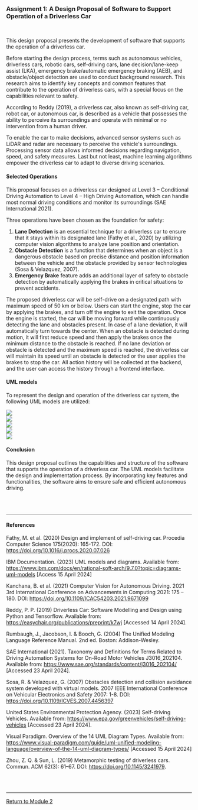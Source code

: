 ### Assignment 1: A Design Proposal of Software to Support Operation of a Driverless Car

<br>

This design proposal presents the development of software that supports the operation of a driverless car.

Before starting the design process, terms such as autonomous vehicles, driverless cars, robotic cars, self-driving cars, lane decision/lane-keep assist (LKA), emergency brake/automatic emergency braking (AEB), and obstacle/object detection are used to conduct background research. This research aims to identify key concepts and common features that contribute to the operation of driverless cars, with a special focus on the capabilities relevant to safety.

According to Reddy (2019), a driverless car, also known as self-driving car, robot car, or autonomous car, is described as a vehicle that possesses the ability to perceive its surroundings and operate with minimal or no intervention from a human driver.

To enable the car to make decisions, advanced sensor systems such as LiDAR and radar are necessary to perceive the vehicle's surroundings. Processing sensor data allows informed decisions regarding navigation, speed, and safety measures. Last but not least, machine learning algorithms empower the driverless car to adapt to diverse driving scenarios.

#### Selected Operations
This proposal focuses on a driverless car designed at Level 3 – Conditional Driving Automation to Level 4 – High Driving Automation, which can handle most normal driving conditions and monitor its surroundings (SAE International 2021).

Three operations have been chosen as the foundation for safety:
1.	**Lane Detection** is an essential technique for a driverless car to ensure that it stays within its designated lane (Fathy et al., 2020) by utilizing computer vision algorithms to analyze lane position and orientation.
2.	**Obstacle Detection** is a function that determines when an object is a dangerous obstacle based on precise distance and position information between the vehicle and the obstacle provided by sensor technologies (Sosa & Velazquez, 2007). 
3.	**Emergency Brake** feature adds an additional layer of safety to obstacle detection by automatically applying the brakes in critical situations to prevent accidents.

The proposed driverless car will be self-drive on a designated path with maximum speed of 50 km or below. Users can start the engine, stop the car by applying the brakes, and turn off the engine to exit the operation. Once the engine is started, the car will be moving forward while continuously detecting the lane and obstacles present. In case of a lane deviation, it will automatically turn towards the center.  When an obstacle is detected during motion, it will first reduce speed and then apply the brakes once the minimum distance to the obstacle is reached.  If no lane deviation or obstacle is detected and the maximum speed is reached, the driverless car will maintain its speed until an obstacle is detected or the user applies the brakes to stop the car. All action history will be collected at the backend, and the user can access the history through a frontend interface.

#### UML models
To represent the design and operation of the driverless car system, the following UML models are utilized:

<img src="OOP_Assignment1_UseCase.jpg?raw=true"> 
<br>
<img src="OOP_Assignment1_Class.jpg?raw=true">
<br>
<img src="OOP_Assignment1_Activity.jpg?raw=true">
<br>
<img src="OOP_Assignment1_Sequence.jpg?raw=true">
<br>
<img src="OOP_Assignment1_StateMach.jpg?raw=true">
<br>

#### Conclusion
This design proposal outlines the capabilities and structure of the software that supports the operation of a driverless car. The UML models facilitate the design and implementation process. By incorporating key features and functionalities, the software aims to ensure safe and efficient autonomous driving.

<br><br>

---

#### References
Fathy, M. et al. (2020) Design and implement of self-driving car.  Procedia Computer Science 175(2020): 165-172. DOI: https://doi.org/10.1016/j.procs.2020.07.026

IBM Documentation. (2023) UML models and diagrams. Available from: https://www.ibm.com/docs/en/rational-soft-arch/9.7.0?topic=diagrams-uml-models [Access 15 April 2024]

Kanchana, B. et al. (2021) Computer Vision for Autonomous Driving.  2021 3rd International Conference on Advancements in Computing 2021: 175 – 180. DOI: https://doi.org/10.1109/ICAC54203.2021.9671099

Reddy, P. P. (2019) Driverless Car: Software Modelling and Design using Python and Tensorflow.  Available from: https://easychair.org/publications/preprint/k7wj [Accessed 14 April 2024].

Rumbaugh, J., Jacobson, I. & Booch, G. (2004) The Unified Modeling Language Reference Manual. 2nd ed. Boston: Addison-Wesley.

SAE International (2021).  Taxonomy and Definitions for Terms Related to Driving Automation Systems for On-Road Motor Vehicles J3016_202104.  Available from: https://www.sae.org/standards/content/j3016_202104/ [Accessed 23 April 2024].

Sosa, R. & Velazquez, G. (2007) Obstacles detection and collision avoidance system developed with virtual models. 2007 IEEE International Conference on Vehicular Electronics and Safety 2007: 1-8.  DOI: https://doi.org/10.1109/ICVES.2007.4456397

United States Environmental Protection Agency. (2023) Self-driving Vehicles.  Available from: https://www.epa.gov/greenvehicles/self-driving-vehicles [Accessed 23 April 2024].

Visual Paradigm. Overview of the 14 UML Diagram Types. Available from: https://www.visual-paradigm.com/guide/uml-unified-modeling-language/overview-of-the-14-uml-diagram-types/ [Accessed 15 April 2024]

Zhou, Z. Q. & Sun, L. (2019) Metamorphic testing of driverless cars. Commun. ACM 62(3): 61–67. DOI: https://doi.org/10.1145/3241979.

<br><br>

---

[Return to Module 2](OOP.md)
